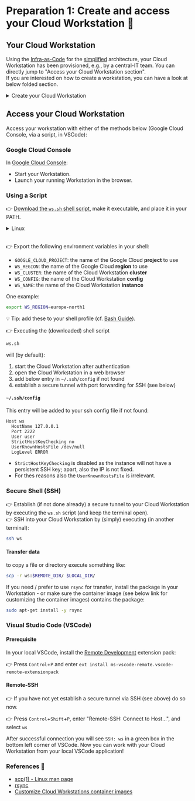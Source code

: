 # Preparation 1: Create and access your Cloud Workstation 📝

## Your Cloud Workstation

Using the [Infra-as-Code](../../infra/README.md) for the [simplified](../../infra/simplified/) architecture, your Cloud Workstation has been provisioned, e.g., by a central-IT team. You can directly jump to "Access your Cloud Workstation section".  
If you are interested on how to create a workstation, you can have a look at below folded section.

<details>
<summary>Create your Cloud Workstation</summary>
If your Google Identity has been granted the [roles/workstations.workstationCreator](https://cloud.google.com/iam/docs/understanding-roles#workstations.workstationCreator) role in the project, you can create your workstation and use the provisioned [Workstation Cluster](../../infra/simplified/hub/workstations.tf#L15) and [Workstation Config](../../infra/simplified/hub/workstations.tf#L24).  

<br/>
Create your workstation with either of the methods below (gcloud, Terraform, Google Cloud Console):  

### gcloud

[`gcloud workstations create`](https://cloud.google.com/sdk/gcloud/reference/workstations/create)

### Terraform

Use the [`google_workstations_workstation`](https://registry.terraform.io/providers/hashicorp/google/latest/docs/resources/workstations_workstation) Terraform resource.

### Google Cloud Console

[Open the Workstations page in the Google Cloud Console](https://console.cloud.google.com/workstations/list)

⚠️ Make sure to select the right GCP project.

- Create a new Workstation by using one of the existing Workstation Configuration.

### References 🔗

- [Create and launch a workstation](https://cloud.google.com/workstations/docs/create-workstation)
</details>

## Access your Cloud Workstation

Access your workstation with either of the methods below (Google Cloud Console, via a script, in VSCode):

### Google Cloud Console

In [Google Cloud Console](https://console.cloud.google.com/workstations/list):

- Start your Workstation.
- Launch your running Workstation in the browser.

### Using a Script

👉 [Download the `ws.sh` shell script](https://github.com/GoogleCloudPlatform/cicd-jumpstart/tree/main/bin/ws.sh), make it executable, and place it in your PATH.

<details>
<summary>Linux</summary>

```sh
mkdir -p ~/bin
curl -o ~/bin/ws.sh https://github.com/GoogleCloudPlatform/cicd-jumpstart/tree/main/bin/ws.sh
chmod a+x ~/bin/ws.sh
```
</details><br/>

👉 Export the following environment variables in your shell:
- `GOOGLE_CLOUD_PROJECT`: the name of the Google Cloud **project** to use
- `WS_REGION`: the name of the Google Cloud **region** to use
- `WS_CLUSTER`: the name of the Cloud Workstation **cluster**
- `WS_CONFIG`: the name of the Cloud Workstation **config**
- `WS_NAME`: the name of the Cloud Workstation **instance**

One example:
```sh
export WS_REGION=europe-north1
```

 💡 Tip: add these to your shell profile (cf. [Bash Guide](https://tldp.org/LDP/Bash-Beginners-Guide/html/sect_03_01.html)).


👉 Executing the (downloaded) shell script
```sh
ws.sh
```
will (by default):
1. start the Cloud Workstation after authentication
1. open the Cloud Workstation in a web browser 
1. add below entry in `~/.ssh/config` if not found
1. establish a secure tunnel with port forwarding for SSH (see below)

#### `~/.ssh/config`

This entry will be added to your ssh config file if not found:
```
Host ws
  HostName 127.0.0.1
  Port 2222
  User user
  StrictHostKeyChecking no
  UserKnownHostsFile /dev/null
  LogLevel ERROR
```
- `StrictHostKeyChecking` is disabled as the instance will not have a persistent SSH key; apart, also the IP is not fixed.  
- For thes reasons also the `UserKnownHostsFile` is irrelevant.

### Secure Shell (SSH)

👉 Establish (if not done already) a secure tunnel to your Cloud Workstation by executing the `ws.sh` script (and keep the terminal open).  
👉 SSH into your Cloud Workstation by (simply) executing (in another terminal):
```sh
ssh ws
```

#### Transfer data

to copy a file or directory execute something like:
```sh
scp -r ws:$REMOTE_DIR/ $LOCAL_DIR/
```

If you need / prefer to use `rsync` for transfer, install the package in your Workstation - or make sure the container image (see below link for customizing the container images) contains the package:
```sh
sudo apt-get install -y rsync
```

### Visual Studio Code (VSCode)

#### Prerequisite

In your local VSCode, install the [Remote Development](https://marketplace.visualstudio.com/items?itemName=ms-vscode-remote.vscode-remote-extensionpack) extension pack:

👉 Press `Control`+`P` and enter `ext install ms-vscode-remote.vscode-remote-extensionpack`

#### Remote-SSH

👉 If you have not yet establish a secure tunnel via SSH (see above) do so now.

👉 Press `Control`+`Shift`+`P`, enter "Remote-SSH: Connect to Host...", and select `ws`

After successful connection you will see `SSH: ws` in a green box in the bottom left corner of VSCode.
Now you can work with your Cloud Workstation from your local VSCode application!

### References 🔗

- [scp(1) - Linux man page](https://linux.die.net/man/1/scp)
- [rsync](https://rsync.samba.org/)
- [Customize Cloud Workstations container images](https://cloud.google.com/workstations/docs/customize-container-images)

